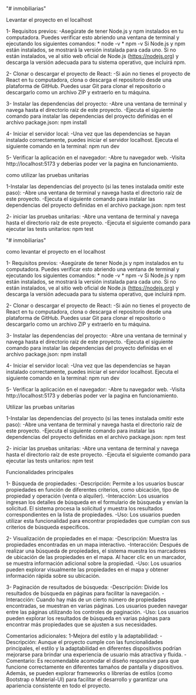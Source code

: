 "# inmobiliarias" 

Levantar el proyecto en el localhost

1- Requisitos previos:
    -Asegúrate de tener Node.js y npm instalados en tu computadora. Puedes verificar esto abriendo una ventana de terminal y ejecutando los siguientes comandos: * node -v
              * npm -v
    Si Node.js y npm están instalados, se mostrará la versión instalada para cada uno. Si no están instalados, ve al sitio web oficial de Node.js (https://nodejs.org) y descarga la versión adecuada para tu sistema operativo, que incluirá npm.

2- Clonar o descargar el proyecto de React:
    -Si aún no tienes el proyecto de React en tu computadora, clona o descarga el repositorio desde una plataforma de GitHub. Puedes usar Git para clonar el repositorio o descargarlo como un archivo ZIP y extraerlo en tu máquina.

3- Instalar las dependencias del proyecto:
    -Abre una ventana de terminal y navega hasta el directorio raíz de este proyecto.
    -Ejecuta el siguiente comando para instalar las dependencias del proyecto definidas en el archivo package.json: npm install

4- Iniciar el servidor local:
    -Una vez que las dependencias se hayan instalado correctamente, puedes iniciar el servidor localhost. Ejecuta el siguiente comando en la terminal: npm run dev

5- Verificar la aplicación en el navegador:
    -Abre tu navegador web.
    -Visita http://localhost:5173 y deberías poder ver la pagina en funcionamiento.


como utilizar las pruebas unitarias

1-Instalar las dependencias del proyecto (si las tenes instalada omitir este paso):
    -Abre una ventana de terminal y navega hasta el directorio raíz de este proyecto.
    -Ejecuta el siguiente comando para instalar las dependencias del proyecto definidas en el archivo package.json: npm test

2- iniciar las pruebas unitarias:
-Abre una ventana de terminal y navega hasta el directorio raíz de este proyecto.
    -Ejecuta el siguiente comando para ejecutar las tests unitarios: npm test

"# inmobiliarias" 

como levantar el proyecto en el localhost

1- Requisitos previos:
    -Asegúrate de tener Node.js y npm instalados en tu computadora. Puedes verificar esto abriendo una ventana de terminal y ejecutando los siguientes comandos: * node -v
              * npm -v
    Si Node.js y npm están instalados, se mostrará la versión instalada para cada uno. Si no están instalados, ve al sitio web oficial de Node.js (https://nodejs.org) y descarga la versión adecuada para tu sistema operativo, que incluirá npm.

2- Clonar o descargar el proyecto de React:
    -Si aún no tienes el proyecto de React en tu computadora, clona o descarga el repositorio desde una plataforma de GitHub. Puedes usar Git para clonar el repositorio o descargarlo como un archivo ZIP y extraerlo en tu máquina.

3- Instalar las dependencias del proyecto:
    -Abre una ventana de terminal y navega hasta el directorio raíz de este proyecto.
    -Ejecuta el siguiente comando para instalar las dependencias del proyecto definidas en el archivo package.json: npm install

4- Iniciar el servidor local:
    -Una vez que las dependencias se hayan instalado correctamente, puedes iniciar el servidor localhost. Ejecuta el siguiente comando en la terminal: npm run dev

5- Verificar la aplicación en el navegador:
    -Abre tu navegador web.
    -Visita http://localhost:5173 y deberías poder ver la pagina en funcionamiento.


Utilizar las pruebas unitarias

1-Instalar las dependencias del proyecto (si las tenes instalada omitir este paso):
    -Abre una ventana de terminal y navega hasta el directorio raíz de este proyecto.
    -Ejecuta el siguiente comando para instalar las dependencias del proyecto definidas en el archivo package.json: npm test

2- iniciar las pruebas unitarias:
-Abre una ventana de terminal y navega hasta el directorio raíz de este proyecto.
    -Ejecuta el siguiente comando para ejecutar las tests unitarios: npm test


Funcionalidades principales

1- Búsqueda de propiedades:
    -Descripción: Permite a los usuarios buscar propiedades en función de diferentes criterios, como ubicación, tipo de propiedad y operación (venta o alquiler).
    -Interacción: Los usuarios ingresan los detalles de búsqueda en el formulario de búsqueda y envían la solicitud. El sistema procesa la solicitud y muestra los resultados correspondientes en la lista de propiedades.
    -Uso: Los usuarios pueden utilizar esta funcionalidad para encontrar propiedades que cumplan con sus criterios de búsqueda específicos.

2- Visualización de propiedades en el mapa:
    -Descripción: Muestra las propiedades encontradas en un mapa interactivo.
    -Interacción: Después de realizar una búsqueda de propiedades, el sistema muestra los marcadores de ubicación de las propiedades en el mapa. Al hacer clic en un marcador, se muestra información adicional sobre la propiedad.
    -Uso: Los usuarios pueden explorar visualmente las propiedades en el mapa y obtener información rápida sobre su ubicación.

3- Paginación de resultados de búsqueda:
    -Descripción: Divide los resultados de búsqueda en páginas para facilitar la navegación.
    -Interacción: Cuando hay más de un cierto número de propiedades encontradas, se muestran en varias páginas. Los usuarios pueden navegar entre las páginas utilizando los controles de paginación.
    -Uso: Los usuarios pueden explorar los resultados de búsqueda en varias páginas para encontrar más propiedades que se ajusten a sus necesidades.


Comentarios adicionales:
1-Mejora del estilo y la adaptabilidad:
    -Descripción: Aunque el proyecto cumple con las funcionalidades principales, el estilo y la adaptabilidad en diferentes dispositivos podrían mejorarse para brindar una experiencia de usuario más atractiva y fluida.
    -Comentario: Es recomendable acomodar el diseño responsive para que funcione correctamente en diferentes tamaños de pantalla y dispositivos. Además, se pueden explorar frameworks o librerías de estilos (como Bootstrap o Material-UI) para facilitar el desarrollo y garantizar una apariencia consistente en todo el proyecto.
